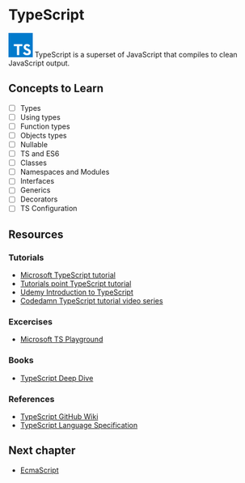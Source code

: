 # TypeScript
<img alt="JS Logo" src="../assets/ts-logo.png" width="48"> TypeScript is a superset of JavaScript that compiles to clean JavaScript output.

## Concepts to Learn
  - [ ] Types
  - [ ] Using types
  - [ ] Function types
  - [ ] Objects types
  - [ ] Nullable
  - [ ] TS and ES6
  - [ ] Classes
  - [ ] Namespaces and Modules
  - [ ] Interfaces
  - [ ] Generics
  - [ ] Decorators
  - [ ] TS Configuration

## Resources

### Tutorials
  * [Microsoft TypeScript tutorial](https://www.typescriptlang.org/docs/tutorial.html)
  * [Tutorials point TypeScript tutorial](https://www.tutorialspoint.com/typescript/)
  * [Udemy Introduction to TypeScript](https://www.udemy.com/typescript/)
  * [Codedamn TypeScript tutorial video series](https://www.youtube.com/watch?v=hADI92zCIvE&list=PLYxzS__5yYQkX-95LHG5EDxPj3tVvVmRd&index=1)

### Excercises
  * [Microsoft TS Playground](https://www.typescriptlang.org/play/index.html)

### Books
  * [TypeScript Deep Dive](https://github.com/basarat/typescript-book)

### References
  * [TypeScript GitHub Wiki](https://github.com/Microsoft/TypeScript/wiki)
  * [TypeScript Language Specification](https://github.com/Microsoft/TypeScript/blob/master/doc/spec.md)

## Next chapter
  * [EcmaScript](./ecmascript.md)